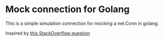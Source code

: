 Mock connection for Golang
==========================

This is a simple simulation connection for mocking a net.Conn in golang.

Inspired by [this StackOverflow question](http://stackoverflow.com/questions/1976950/simulate-a-tcp-connection-in-go/30997282#30997282)


